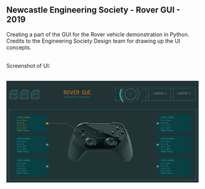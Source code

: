 ## Newcastle Engineering Society - Rover GUI - 2019

Creating a part of the GUI for the Rover vehicle demonstration in Python.<br />
Credits to the Engineering Society Design team for drawing up the UI concepts.<br /><br />

Screenshot of UI: <br /><br />

![Screenshot](screenshot.jpg) <br />
